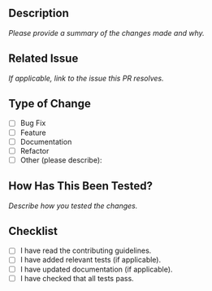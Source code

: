## Description
_Please provide a summary of the changes made and why._

## Related Issue
_If applicable, link to the issue this PR resolves._

## Type of Change
- [ ] Bug Fix
- [ ] Feature
- [ ] Documentation
- [ ] Refactor
- [ ] Other (please describe):

## How Has This Been Tested?
_Describe how you tested the changes._

## Checklist
- [ ] I have read the contributing guidelines.
- [ ] I have added relevant tests (if applicable).
- [ ] I have updated documentation (if applicable).
- [ ] I have checked that all tests pass.